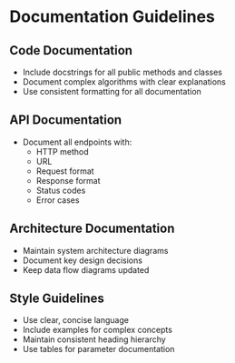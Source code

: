 # Documentation Guidelines

## Code Documentation
- Include docstrings for all public methods and classes
- Document complex algorithms with clear explanations
- Use consistent formatting for all documentation

## API Documentation
- Document all endpoints with:
  - HTTP method
  - URL
  - Request format
  - Response format
  - Status codes
  - Error cases

## Architecture Documentation
- Maintain system architecture diagrams
- Document key design decisions
- Keep data flow diagrams updated

## Style Guidelines
- Use clear, concise language
- Include examples for complex concepts
- Maintain consistent heading hierarchy
- Use tables for parameter documentation
